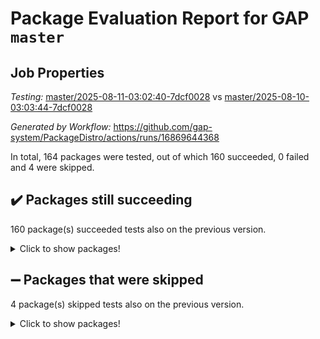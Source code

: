 # Package Evaluation Report for GAP `master`

## Job Properties

*Testing:* [master/2025-08-11-03:02:40-7dcf0028](https://github.com/gap-system/PackageDistro/blob/data/reports/master/2025-08-11-03:02:40-7dcf0028) vs [master/2025-08-10-03:03:44-7dcf0028](https://github.com/gap-system/PackageDistro/blob/data/reports/master/2025-08-10-03:03:44-7dcf0028)

*Generated by Workflow:* https://github.com/gap-system/PackageDistro/actions/runs/16869644368

In total, 164 packages were tested, out of which 160 succeeded, 0 failed and 4 were skipped.

## :heavy_check_mark: Packages still succeeding

160 package(s) succeeded tests also on the previous version.
<details><summary>Click to show packages!</summary>

- 4ti2interface 2024.11-01 [(success)](https://github.com/gap-system/PackageDistro/actions/runs/16869644368/job/47782116549)
- ace 5.7.0 [(success)](https://github.com/gap-system/PackageDistro/actions/runs/16869644368/job/47782116552)
- aclib 1.3.2 [(success)](https://github.com/gap-system/PackageDistro/actions/runs/16869644368/job/47782116561)
- agt 0.3.1 [(success)](https://github.com/gap-system/PackageDistro/actions/runs/16869644368/job/47782116554)
- alco 1.1.1 [(success)](https://github.com/gap-system/PackageDistro/actions/runs/16869644368/job/47782116565)
- alnuth 3.2.1 [(success)](https://github.com/gap-system/PackageDistro/actions/runs/16869644368/job/47782116575)
- anupq 3.3.1 [(success)](https://github.com/gap-system/PackageDistro/actions/runs/16869644368/job/47782116558)
- atlasrep 2.1.9 [(success)](https://github.com/gap-system/PackageDistro/actions/runs/16869644368/job/47782116563)
- autodoc 2025.05.09 [(success)](https://github.com/gap-system/PackageDistro/actions/runs/16869644368/job/47782116564)
- automata 1.16 [(success)](https://github.com/gap-system/PackageDistro/actions/runs/16869644368/job/47782116568)
- automgrp 1.3.3 [(success)](https://github.com/gap-system/PackageDistro/actions/runs/16869644368/job/47782116579)
- autpgrp 1.11.1 [(success)](https://github.com/gap-system/PackageDistro/actions/runs/16869644368/job/47782116584)
- cap 2025.07-08 [(success)](https://github.com/gap-system/PackageDistro/actions/runs/16869644368/job/47782116581)
- caratinterface 2.3.7 [(success)](https://github.com/gap-system/PackageDistro/actions/runs/16869644368/job/47782116588)
- cddinterface 2025.06.24 [(success)](https://github.com/gap-system/PackageDistro/actions/runs/16869644368/job/47782116653)
- circle 1.6.6 [(success)](https://github.com/gap-system/PackageDistro/actions/runs/16869644368/job/47782116590)
- classicpres 1.22 [(success)](https://github.com/gap-system/PackageDistro/actions/runs/16869644368/job/47782116611)
- cohomolo 1.6.11 [(success)](https://github.com/gap-system/PackageDistro/actions/runs/16869644368/job/47782116637)
- congruence 1.2.7 [(success)](https://github.com/gap-system/PackageDistro/actions/runs/16869644368/job/47782116626)
- corefreesub 0.6 [(success)](https://github.com/gap-system/PackageDistro/actions/runs/16869644368/job/47782116612)
- corelg 1.57 [(success)](https://github.com/gap-system/PackageDistro/actions/runs/16869644368/job/47782116635)
- crime 1.6 [(success)](https://github.com/gap-system/PackageDistro/actions/runs/16869644368/job/47782116674)
- crisp 1.4.6 [(success)](https://github.com/gap-system/PackageDistro/actions/runs/16869644368/job/47782116629)
- crypting 0.10.6 [(success)](https://github.com/gap-system/PackageDistro/actions/runs/16869644368/job/47782116616)
- cryst 4.1.29 [(success)](https://github.com/gap-system/PackageDistro/actions/runs/16869644368/job/47782116608)
- crystcat 1.1.10 [(success)](https://github.com/gap-system/PackageDistro/actions/runs/16869644368/job/47782116630)
- ctbllib 1.3.11 [(success)](https://github.com/gap-system/PackageDistro/actions/runs/16869644368/job/47782116628)
- cubefree 1.20 [(success)](https://github.com/gap-system/PackageDistro/actions/runs/16869644368/job/47782116625)
- curlinterface 2.4.2 [(success)](https://github.com/gap-system/PackageDistro/actions/runs/16869644368/job/47782116640)
- cvec 2.8.4 [(success)](https://github.com/gap-system/PackageDistro/actions/runs/16869644368/job/47782116632)
- datastructures 0.3.3 [(success)](https://github.com/gap-system/PackageDistro/actions/runs/16869644368/job/47782116645)
- deepthought 1.0.9 [(success)](https://github.com/gap-system/PackageDistro/actions/runs/16869644368/job/47782116638)
- design 1.8.2 [(success)](https://github.com/gap-system/PackageDistro/actions/runs/16869644368/job/47782116646)
- difsets 2.3.1 [(success)](https://github.com/gap-system/PackageDistro/actions/runs/16869644368/job/47782116651)
- digraphs 1.10.0 [(success)](https://github.com/gap-system/PackageDistro/actions/runs/16869644368/job/47782116649)
- edim 1.3.8 [(success)](https://github.com/gap-system/PackageDistro/actions/runs/16869644368/job/47782116654)
- example 4.4.1 [(success)](https://github.com/gap-system/PackageDistro/actions/runs/16869644368/job/47782116652)
- examplesforhomalg 2023.10-01 [(success)](https://github.com/gap-system/PackageDistro/actions/runs/16869644368/job/47782116656)
- factint 1.6.3 [(success)](https://github.com/gap-system/PackageDistro/actions/runs/16869644368/job/47782116660)
- ferret 1.0.14 [(success)](https://github.com/gap-system/PackageDistro/actions/runs/16869644368/job/47782116682)
- fga 1.5.0 [(success)](https://github.com/gap-system/PackageDistro/actions/runs/16869644368/job/47782116679)
- fining 1.5.6 [(success)](https://github.com/gap-system/PackageDistro/actions/runs/16869644368/job/47782116688)
- float 1.0.7 [(success)](https://github.com/gap-system/PackageDistro/actions/runs/16869644368/job/47782116667)
- format 1.4.4 [(success)](https://github.com/gap-system/PackageDistro/actions/runs/16869644368/job/47782116671)
- forms 1.2.13 [(success)](https://github.com/gap-system/PackageDistro/actions/runs/16869644368/job/47782116804)
- fplsa 1.2.6 [(success)](https://github.com/gap-system/PackageDistro/actions/runs/16869644368/job/47782116669)
- fr 2.4.13 [(success)](https://github.com/gap-system/PackageDistro/actions/runs/16869644368/job/47782116670)
- francy 2.0.3 [(success)](https://github.com/gap-system/PackageDistro/actions/runs/16869644368/job/47782116675)
- fwtree 1.3 [(success)](https://github.com/gap-system/PackageDistro/actions/runs/16869644368/job/47782116687)
- gapdoc 1.6.7 [(success)](https://github.com/gap-system/PackageDistro/actions/runs/16869644368/job/47782116673)
- gauss 2024.11-01 [(success)](https://github.com/gap-system/PackageDistro/actions/runs/16869644368/job/47782116678)
- gaussforhomalg 2024.08-01 [(success)](https://github.com/gap-system/PackageDistro/actions/runs/16869644368/job/47782116699)
- gbnp 1.1.0 [(success)](https://github.com/gap-system/PackageDistro/actions/runs/16869644368/job/47782116681)
- generalizedmorphismsforcap 2025.07-01 [(success)](https://github.com/gap-system/PackageDistro/actions/runs/16869644368/job/47782116668)
- genss 1.6.9 [(success)](https://github.com/gap-system/PackageDistro/actions/runs/16869644368/job/47782116689)
- gradedmodules 2024.12-01 [(success)](https://github.com/gap-system/PackageDistro/actions/runs/16869644368/job/47782116693)
- gradedringforhomalg 2024.07-01 [(success)](https://github.com/gap-system/PackageDistro/actions/runs/16869644368/job/47782116680)
- grape 4.9.2 [(success)](https://github.com/gap-system/PackageDistro/actions/runs/16869644368/job/47782116695)
- groupoids 1.78 [(success)](https://github.com/gap-system/PackageDistro/actions/runs/16869644368/job/47782116690)
- grpconst 2.6.5 [(success)](https://github.com/gap-system/PackageDistro/actions/runs/16869644368/job/47782116700)
- guarana 0.96.3 [(success)](https://github.com/gap-system/PackageDistro/actions/runs/16869644368/job/47782116698)
- guava 3.20 [(success)](https://github.com/gap-system/PackageDistro/actions/runs/16869644368/job/47782116708)
- hap 1.70 [(success)](https://github.com/gap-system/PackageDistro/actions/runs/16869644368/job/47782116707)
- hapcryst 0.1.15 [(success)](https://github.com/gap-system/PackageDistro/actions/runs/16869644368/job/47782116702)
- hecke 1.5.4 [(success)](https://github.com/gap-system/PackageDistro/actions/runs/16869644368/job/47782116705)
- help 4.0 [(success)](https://github.com/gap-system/PackageDistro/actions/runs/16869644368/job/47782116703)
- homalg 2024.01-01 [(success)](https://github.com/gap-system/PackageDistro/actions/runs/16869644368/job/47782116724)
- homalgtocas 2023.11-01 [(success)](https://github.com/gap-system/PackageDistro/actions/runs/16869644368/job/47782116744)
- ibnp 0.15 [(success)](https://github.com/gap-system/PackageDistro/actions/runs/16869644368/job/47782116750)
- idrel 2.48 [(success)](https://github.com/gap-system/PackageDistro/actions/runs/16869644368/job/47782116779)
- images 1.3.3 [(success)](https://github.com/gap-system/PackageDistro/actions/runs/16869644368/job/47782116753)
- inducereduce 1.1 [(success)](https://github.com/gap-system/PackageDistro/actions/runs/16869644368/job/47782116743)
- intpic 0.4.0 [(success)](https://github.com/gap-system/PackageDistro/actions/runs/16869644368/job/47782116721)
- io 4.9.3 [(success)](https://github.com/gap-system/PackageDistro/actions/runs/16869644368/job/47782116722)
- io_forhomalg 2023.02-04 [(success)](https://github.com/gap-system/PackageDistro/actions/runs/16869644368/job/47782116734)
- irredsol 1.4.4 [(success)](https://github.com/gap-system/PackageDistro/actions/runs/16869644368/job/47782116730)
- json 2.2.3 [(success)](https://github.com/gap-system/PackageDistro/actions/runs/16869644368/job/47782116740)
- jupyterkernel 1.5.1 [(success)](https://github.com/gap-system/PackageDistro/actions/runs/16869644368/job/47782116770)
- jupyterviz 1.5.6 [(success)](https://github.com/gap-system/PackageDistro/actions/runs/16869644368/job/47782116733)
- kan 1.37 [(success)](https://github.com/gap-system/PackageDistro/actions/runs/16869644368/job/47782116737)
- kbmag 1.5.11 [(success)](https://github.com/gap-system/PackageDistro/actions/runs/16869644368/job/47782116739)
- laguna 3.9.7 [(success)](https://github.com/gap-system/PackageDistro/actions/runs/16869644368/job/47782116729)
- liealgdb 2.2.1 [(success)](https://github.com/gap-system/PackageDistro/actions/runs/16869644368/job/47782116749)
- liepring 2.9.1 [(success)](https://github.com/gap-system/PackageDistro/actions/runs/16869644368/job/47782116745)
- liering 2.4.2 [(success)](https://github.com/gap-system/PackageDistro/actions/runs/16869644368/job/47782116747)
- linearalgebraforcap 2025.07-03 [(success)](https://github.com/gap-system/PackageDistro/actions/runs/16869644368/job/47782116817)
- lins 0.9 [(success)](https://github.com/gap-system/PackageDistro/actions/runs/16869644368/job/47782116767)
- localizeringforhomalg 2023.10-01 [(success)](https://github.com/gap-system/PackageDistro/actions/runs/16869644368/job/47782116742)
- loops 3.4.4 [(success)](https://github.com/gap-system/PackageDistro/actions/runs/16869644368/job/47782116758)
- lpres 1.1.1 [(success)](https://github.com/gap-system/PackageDistro/actions/runs/16869644368/job/47782116782)
- majoranaalgebras 1.5.2 [(success)](https://github.com/gap-system/PackageDistro/actions/runs/16869644368/job/47782116756)
- mapclass 1.4.6 [(success)](https://github.com/gap-system/PackageDistro/actions/runs/16869644368/job/47782116835)
- matgrp 0.71 [(success)](https://github.com/gap-system/PackageDistro/actions/runs/16869644368/job/47782116751)
- matricesforhomalg 2024.11-02 [(success)](https://github.com/gap-system/PackageDistro/actions/runs/16869644368/job/47782116774)
- modisom 3.0.0 [(success)](https://github.com/gap-system/PackageDistro/actions/runs/16869644368/job/47782116772)
- modulepresentationsforcap 2025.06-02 [(success)](https://github.com/gap-system/PackageDistro/actions/runs/16869644368/job/47782116773)
- modules 2024.12-01 [(success)](https://github.com/gap-system/PackageDistro/actions/runs/16869644368/job/47782116766)
- monoidalcategories 2025.07-06 [(success)](https://github.com/gap-system/PackageDistro/actions/runs/16869644368/job/47782116776)
- nconvex 2024.12-01 [(success)](https://github.com/gap-system/PackageDistro/actions/runs/16869644368/job/47782116814)
- nilmat 1.4.2 [(success)](https://github.com/gap-system/PackageDistro/actions/runs/16869644368/job/47782116780)
- nock 1.5 [(success)](https://github.com/gap-system/PackageDistro/actions/runs/16869644368/job/47782116795)
- normalizinterface 1.4.1 [(success)](https://github.com/gap-system/PackageDistro/actions/runs/16869644368/job/47782116775)
- nq 2.5.11 [(success)](https://github.com/gap-system/PackageDistro/actions/runs/16869644368/job/47782116783)
- numericalsgps 1.4.0 [(success)](https://github.com/gap-system/PackageDistro/actions/runs/16869644368/job/47782116792)
- openmath 11.5.3 [(success)](https://github.com/gap-system/PackageDistro/actions/runs/16869644368/job/47782116801)
- orb 5.0.1 [(success)](https://github.com/gap-system/PackageDistro/actions/runs/16869644368/job/47782116816)
- packagemanager 1.6.3 [(success)](https://github.com/gap-system/PackageDistro/actions/runs/16869644368/job/47782116790)
- patternclass 2.4.5 [(success)](https://github.com/gap-system/PackageDistro/actions/runs/16869644368/job/47782116811)
- permut 2.0.5 [(success)](https://github.com/gap-system/PackageDistro/actions/runs/16869644368/job/47782116823)
- polenta 1.3.11 [(success)](https://github.com/gap-system/PackageDistro/actions/runs/16869644368/job/47782116872)
- polymaking 0.8.7 [(success)](https://github.com/gap-system/PackageDistro/actions/runs/16869644368/job/47782116819)
- primgrp 3.4.4 [(success)](https://github.com/gap-system/PackageDistro/actions/runs/16869644368/job/47782116799)
- profiling 2.6.2 [(success)](https://github.com/gap-system/PackageDistro/actions/runs/16869644368/job/47782116832)
- qdistrnd 0.9.5 [(success)](https://github.com/gap-system/PackageDistro/actions/runs/16869644368/job/47782116831)
- qpa 1.35 [(success)](https://github.com/gap-system/PackageDistro/actions/runs/16869644368/job/47782116838)
- quagroup 1.8.4 [(success)](https://github.com/gap-system/PackageDistro/actions/runs/16869644368/job/47782116864)
- radiroot 2.9 [(success)](https://github.com/gap-system/PackageDistro/actions/runs/16869644368/job/47782116842)
- rcwa 4.7.1 [(success)](https://github.com/gap-system/PackageDistro/actions/runs/16869644368/job/47782116824)
- rds 1.8 [(success)](https://github.com/gap-system/PackageDistro/actions/runs/16869644368/job/47782116852)
- recog 1.4.4 [(success)](https://github.com/gap-system/PackageDistro/actions/runs/16869644368/job/47782116836)
- repndecomp 1.3.0 [(success)](https://github.com/gap-system/PackageDistro/actions/runs/16869644368/job/47782116983)
- repsn 3.1.2 [(success)](https://github.com/gap-system/PackageDistro/actions/runs/16869644368/job/47782116856)
- resclasses 4.7.3 [(success)](https://github.com/gap-system/PackageDistro/actions/runs/16869644368/job/47782116855)
- ringsforhomalg 2024.11-02 [(success)](https://github.com/gap-system/PackageDistro/actions/runs/16869644368/job/47782116869)
- sco 2023.08-01 [(success)](https://github.com/gap-system/PackageDistro/actions/runs/16869644368/job/47782116909)
- scscp 2.4.3 [(success)](https://github.com/gap-system/PackageDistro/actions/runs/16869644368/job/47782116859)
- semigroups 5.5.3 [(success)](https://github.com/gap-system/PackageDistro/actions/runs/16869644368/job/47782116854)
- sglppow 2.4 [(success)](https://github.com/gap-system/PackageDistro/actions/runs/16869644368/job/47782116849)
- sgpviz 0.999.6 [(success)](https://github.com/gap-system/PackageDistro/actions/runs/16869644368/job/47782116867)
- simpcomp 2.1.14 [(success)](https://github.com/gap-system/PackageDistro/actions/runs/16869644368/job/47782116853)
- singular 2024.06.03 [(success)](https://github.com/gap-system/PackageDistro/actions/runs/16869644368/job/47782116857)
- sl2reps 1.1 [(success)](https://github.com/gap-system/PackageDistro/actions/runs/16869644368/job/47782116863)
- sla 1.6.2 [(success)](https://github.com/gap-system/PackageDistro/actions/runs/16869644368/job/47782116870)
- smallantimagmas 0.4.1 [(success)](https://github.com/gap-system/PackageDistro/actions/runs/16869644368/job/47782116876)
- smallgrp 1.5.4 [(success)](https://github.com/gap-system/PackageDistro/actions/runs/16869644368/job/47782116871)
- smallsemi 0.7.2 [(success)](https://github.com/gap-system/PackageDistro/actions/runs/16869644368/job/47782116891)
- sonata 2.9.6 [(success)](https://github.com/gap-system/PackageDistro/actions/runs/16869644368/job/47782116887)
- sophus 1.27 [(success)](https://github.com/gap-system/PackageDistro/actions/runs/16869644368/job/47782116879)
- sotgrps 1.3 [(success)](https://github.com/gap-system/PackageDistro/actions/runs/16869644368/job/47782116898)
- spinsym 1.5.2 [(success)](https://github.com/gap-system/PackageDistro/actions/runs/16869644368/job/47782116878)
- standardff 1.0 [(success)](https://github.com/gap-system/PackageDistro/actions/runs/16869644368/job/47782116896)
- symbcompcc 1.3.2 [(success)](https://github.com/gap-system/PackageDistro/actions/runs/16869644368/job/47782116883)
- thelma 1.3 [(success)](https://github.com/gap-system/PackageDistro/actions/runs/16869644368/job/47782116893)
- tomlib 1.2.11 [(success)](https://github.com/gap-system/PackageDistro/actions/runs/16869644368/job/47782116892)
- toolsforhomalg 2025.05-01 [(success)](https://github.com/gap-system/PackageDistro/actions/runs/16869644368/job/47782116901)
- toric 1.9.6 [(success)](https://github.com/gap-system/PackageDistro/actions/runs/16869644368/job/47782116902)
- transgrp 3.6.5 [(success)](https://github.com/gap-system/PackageDistro/actions/runs/16869644368/job/47782116894)
- typeset 1.2.3 [(success)](https://github.com/gap-system/PackageDistro/actions/runs/16869644368/job/47782116908)
- ugaly 4.1.3 [(success)](https://github.com/gap-system/PackageDistro/actions/runs/16869644368/job/47782116890)
- unipot 1.6 [(success)](https://github.com/gap-system/PackageDistro/actions/runs/16869644368/job/47782116911)
- unitlib 5.0.0 [(success)](https://github.com/gap-system/PackageDistro/actions/runs/16869644368/job/47782116897)
- utils 0.89 [(success)](https://github.com/gap-system/PackageDistro/actions/runs/16869644368/job/47782116888)
- uuid 0.7 [(success)](https://github.com/gap-system/PackageDistro/actions/runs/16869644368/job/47782116885)
- walrus 0.9991 [(success)](https://github.com/gap-system/PackageDistro/actions/runs/16869644368/job/47782116907)
- wedderga 4.11.1 [(success)](https://github.com/gap-system/PackageDistro/actions/runs/16869644368/job/47782116910)
- wpe 0.8 [(success)](https://github.com/gap-system/PackageDistro/actions/runs/16869644368/job/47782116904)
- xmod 2.95 [(success)](https://github.com/gap-system/PackageDistro/actions/runs/16869644368/job/47782116906)
- xmodalg 1.32 [(success)](https://github.com/gap-system/PackageDistro/actions/runs/16869644368/job/47782116932)
- yangbaxter 0.10.7 [(success)](https://github.com/gap-system/PackageDistro/actions/runs/16869644368/job/47782116905)
- zeromqinterface 0.17 [(success)](https://github.com/gap-system/PackageDistro/actions/runs/16869644368/job/47782116914)
</details>

## :heavy_minus_sign: Packages that were skipped

4 package(s) skipped tests also on the previous version.
<details><summary>Click to show packages!</summary>

- browse 1.8.21 [(skipped)](https://github.com/gap-system/PackageDistro/actions/runs/16869644368/job/47781855180)
- itc 1.5.1 [(skipped)](https://github.com/gap-system/PackageDistro/actions/runs/16869644368/job/47781855180)
- polycyclic 2.16 [(skipped)](https://github.com/gap-system/PackageDistro/actions/runs/16869644368/job/47781855180)
- xgap 4.32 [(skipped)](https://github.com/gap-system/PackageDistro/actions/runs/16869644368/job/47781855180)
</details>

